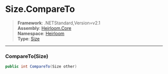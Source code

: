 # Size.CompareTo

> **Framework**: .NETStandard,Version=v2.1  
> **Assembly**: [Heirloom.Core][0]  
> **Namespace**: [Heirloom][0]  
> **Type**: [Size][1]  

--------------------------------------------------------------------------------

### CompareTo(Size)

```cs
public int CompareTo(Size other)
```

[0]: ..\Heirloom.Core.md
[1]: Heirloom.Size.md
